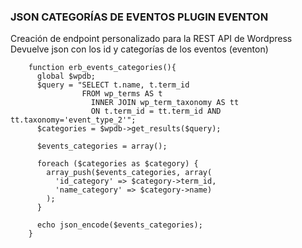 ### JSON CATEGORÍAS DE EVENTOS PLUGIN EVENTON


Creación de endpoint personalizado para la REST API de Wordpress
Devuelve json con los id y categorías de los eventos (eventon)

    
        function erb_events_categories(){
          global $wpdb;
          $query = "SELECT t.name, t.term_id 
                    FROM wp_terms AS t 
                      INNER JOIN wp_term_taxonomy AS tt 
                      ON t.term_id = tt.term_id AND tt.taxonomy='event_type_2'";
          $categories = $wpdb->get_results($query);

          $events_categories = array();

          foreach ($categories as $category) {
            array_push($events_categories, array(
              'id_category' => $category->term_id,
              'name_category' => $category->name)
            );
          }

          echo json_encode($events_categories);
        }
  
